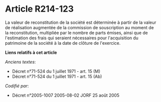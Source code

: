# Article R214-123

La valeur de reconstitution de la société est déterminée à partir de la valeur de réalisation augmentée de la commission de
souscription au moment de la reconstitution, multipliée par le nombre de parts émises, ainsi que de l'estimation des frais
qui seraient nécessaires pour l'acquisition du patrimoine de la société à la date de clôture de l'exercice.

**Liens relatifs à cet article**

_Anciens textes_:

  - Décret n°71-524 du 1 juillet 1971 - art. 15 (M)
  - Décret n°71-524 du 1 juillet 1971 - art. 15 (Ab)

_Codifié par_:

  - Décret n°2005-1007 2005-08-02 JORF 25 août 2005

